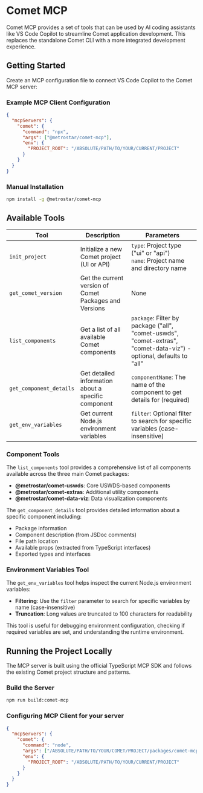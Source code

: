 # Comet MCP

Comet MCP provides a set of tools that can be used by AI coding assistants like VS Code Copilot to streamline Comet application development. This replaces the standalone Comet CLI with a more integrated development experience.

## Getting Started

Create an MCP configuration file to connect VS Code Copilot to the Comet MCP server:

### Example MCP Client Configuration

```json
{
  "mcpServers": {
    "comet": {
      "command": "npx",
      "args": ["@metrostar/comet-mcp"],
      "env": {
        "PROJECT_ROOT": "/ABSOLUTE/PATH/TO/YOUR/CURRENT/PROJECT"
      }
    }
  }
}
```

### Manual Installation

```sh
npm install -g @metrostar/comet-mcp
```

## Available Tools

| Tool                    | Description                                            | Parameters                                                                                                          |
| ----------------------- | ------------------------------------------------------ | ------------------------------------------------------------------------------------------------------------------- |
| `init_project`          | Initialize a new Comet project (UI or API)             | `type`: Project type ("ui" or "api")<br>`name`: Project name and directory name                                     |
| `get_comet_version`     | Get the current version of Comet Packages and Versions | None                                                                                                                |
| `list_components`       | Get a list of all available Comet components           | `package`: Filter by package ("all", "comet-uswds", "comet-extras", "comet-data-viz") - optional, defaults to "all" |
| `get_component_details` | Get detailed information about a specific component    | `componentName`: The name of the component to get details for (required)                                            |
| `get_env_variables`     | Get current Node.js environment variables              | `filter`: Optional filter to search for specific variables (case-insensitive)                                       |

### Component Tools

The `list_components` tool provides a comprehensive list of all components available across the three main Comet packages:

- **@metrostar/comet-uswds**: Core USWDS-based components
- **@metrostar/comet-extras**: Additional utility components
- **@metrostar/comet-data-viz**: Data visualization components

The `get_component_details` tool provides detailed information about a specific component including:

- Package information
- Component description (from JSDoc comments)
- File path location
- Available props (extracted from TypeScript interfaces)
- Exported types and interfaces

### Environment Variables Tool

The `get_env_variables` tool helps inspect the current Node.js environment variables:

- **Filtering**: Use the `filter` parameter to search for specific variables by name (case-insensitive)
- **Truncation**: Long values are truncated to 100 characters for readability

This tool is useful for debugging environment configuration, checking if required variables are set, and understanding the runtime environment.

## Running the Project Locally

The MCP server is built using the official TypeScript MCP SDK and follows the existing Comet project structure and patterns.

### Build the Server

```sh
npm run build:comet-mcp
```

### Configuring MCP Client for your server

```json
{
  "mcpServers": {
    "comet": {
      "command": "node",
      "args": ["/ABSOLUTE/PATH/TO/YOUR/COMET/PROJECT/packages/comet-mcp/dist/index.js"],
      "env": {
        "PROJECT_ROOT": "/ABSOLUTE/PATH/TO/YOUR/CURRENT/PROJECT"
      }
    }
  }
}
```
